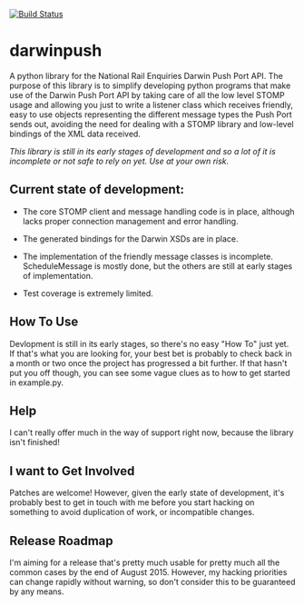 [![Build Status](https://travis-ci.org/grundleborg/darwinpush.svg?branch=master)](https://travis-ci.org/grundleborg/darwinpush)

# darwinpush

A python library for the National Rail Enquiries Darwin Push Port API. The purpose of this library
is to simplify developing python programs that make use of the Darwin Push Port API by taking care
of all the low level STOMP usage and allowing you just to write a listener class which receives
friendly, easy to use objects representing the different message types the Push Port sends out,
avoiding the need for dealing with a STOMP library and low-level bindings of the XML data received.

*This library is still in its early stages of development and so a lot of it is incomplete or not
safe to rely on yet. Use at your own risk.*

## Current state of development:
* The core STOMP client and message handling code is in place, although lacks proper connection
  management and error handling.

* The generated bindings for the Darwin XSDs are in place.

* The implementation of the friendly message classes is incomplete. ScheduleMessage is mostly done,
  but the others are still at early stages of implementation.

* Test coverage is extremely limited.

## How To Use
Devlopment is still in its early stages, so there's no easy "How To" just yet. If that's what you
are looking for, your best bet is probably to check back in a month or two once the project has
progressed a bit further. If that hasn't put you off though, you can see some vague clues as to
how to get started in example.py.

## Help
I can't really offer much in the way of support right now, because the library isn't finished!

## I want to Get Involved
Patches are welcome! However, given the early state of development, it's probably best to get in
touch with me before you start hacking on something to avoid duplication of work, or incompatible
changes.

## Release Roadmap
I'm aiming for a release that's pretty much usable for pretty much all the common cases by the end
of August 2015. However, my hacking priorities can change rapidly without warning, so don't consider
this to be guaranteed by any means.



